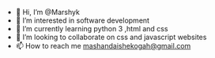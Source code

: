 - 👋 Hi, I’m @Marshyk
- 👀 I’m interested in software development
- 🌱 I’m currently learning python 3 ,html and css
- 💞️ I’m looking to collaborate on css and javascript websites
- 📫 How to reach me mashandaishekogah@gmail.com 

<!---
Marshyk/Marshyk is a ✨ special ✨ repository because its `README.md` (this file) appears on your GitHub profile.
You can click the Preview link to take a look at your changes.
--->
